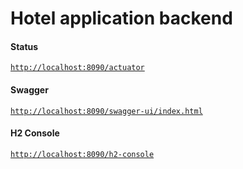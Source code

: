 # Hotel application backend

#### Status

[`http://localhost:8090/actuator`](http://localhost:8080/actuator)

#### Swagger

[`http://localhost:8090/swagger-ui/index.html`](http://localhost:8080/swagger-ui/index.html)

#### H2 Console

[`http://localhost:8090/h2-console`](http://localhost:8090/h2-console)
